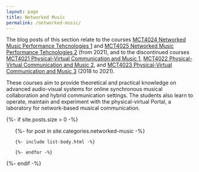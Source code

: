 ```yaml
---
layout: page
title: Networked Music
permalink: /networked-music/
---
```


The blog posts of this section relate to the courses [MCT4024 Networked Music Performance Tehcnologies 1](https://www.uio.no/studier/emner/hf/imv/MCT4024) and [MCT4025 Networked Music Performance Tehcnologies 2](https://www.uio.no/studier/emner/hf/imv/MCT4025/) (from 2021), and to the discontinued courses [MCT4021 Physical-Virtual Communication and Music 1](https://www.uio.no/studier/emner/hf/imv/MCT4021/), [MCT4022 Physical-Virtual Communication and Music 2](https://www.uio.no/studier/emner/hf/imv/MCT4022/), and [MCT4023 Physical-Virtual Communication and Music 3](https://www.uio.no/studier/emner/hf/imv/MCT4023/) (2018 to 2021).

These courses aim to provide theoretical and practical knowledge on advanced audio-visual systems for online synchronous musical collaboration and hybrid communication settings. The students also learn to operate, maintain and experiment with the physical-virtual Portal, a laboratory for network-based musical communication.

{%- if site.posts.size > 0 -%}

  <!-- <h2 class="post-list-heading">{{ page.list_title | default: "Posts" }}</h2> -->
  <ul class="post-list">
    {%- for post in site.categories.networked-music -%}

    {%- include list-body.html -%}

    {%- endfor -%}

  </ul>
  {%- endif -%}
